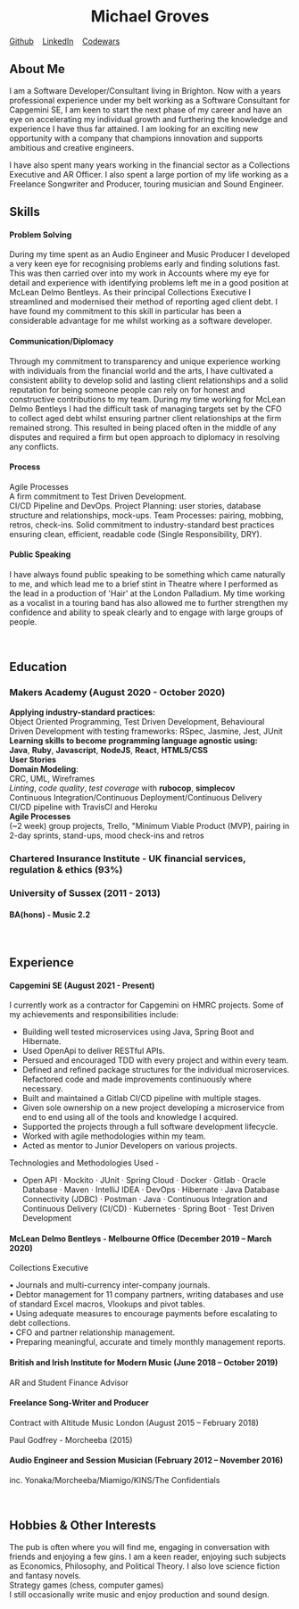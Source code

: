 
<!DOCTYPE html>

<h1 align="center">Michael Groves</h1>

[Github](https://github.com/michaelgroves90)&nbsp;&nbsp;&nbsp;&nbsp;[LinkedIn](https://www.linkedin.com/in/michael-groves-4a807b1a6/)&nbsp;&nbsp;&nbsp;&nbsp;[Codewars](https://www.codewars.com/users/Djura22)

## About Me

I am a Software Developer/Consultant living in Brighton. Now with a years professional experience under my belt working as a Software Consultant for Capgemini SE, I am keen to start the next phase of my career and have an eye on accelerating my individual growth and furthering the knowledge and experience I have thus far attained. I am looking for an exciting new opportunity with a company that champions innovation and supports ambitious and creative engineers.

I have also spent many years working in the financial sector as a Collections Executive and AR Officer.
I also spent a large portion of my life working as a Freelance Songwriter and Producer, touring musician and Sound Engineer.

## Skills

#### Problem Solving

During my time spent as an Audio Engineer and Music Producer I developed a very keen eye for recognising problems early and finding solutions fast.
This was then carried over into my work in Accounts where my eye for detail and experience with identifying problems left me in a good position at McLean Delmo Bentleys.
As their principal Collections Executive I streamlined and modernised their method of reporting aged client debt.
I have found my commitment to this skill in particular has been a considerable advantage for me whilst working as a software developer.

#### Communication/Diplomacy

Through my commitment to transparency and unique experience working with individuals from the financial world and the arts, I have cultivated a consistent ability to develop solid and lasting client relationships and a solid reputation for being someone people can rely on for honest and constructive contributions to my team.
During my time working for McLean Delmo Bentleys I had the difficult task of managing targets set by the CFO to collect aged debt whilst ensuring partner client relationships at the firm remained strong. This resulted in being placed often in the middle of any disputes and required a firm but open approach to diplomacy in resolving any conflicts.

#### Process

Agile Processes <br>
A firm commitment to Test Driven Development. <br>
CI/CD Pipeline and DevOps.
Project Planning: user stories, database structure and relationships, mock-ups.
Team Processes: pairing, mobbing, retros, check-ins.
Solid commitment to industry-standard best practices ensuring clean, efficient, readable code (Single Responsibility, DRY).

#### Public Speaking

I have always found public speaking to be something which came naturally to me, and which lead me to a brief stint in Theatre where I performed as the lead in a production of 'Hair' at the London Palladium. My time working as a vocalist in a touring band has also allowed me to further strengthen my confidence and ability to speak clearly and to engage with large groups of people.

<br>

## Education

### Makers Academy (August 2020 - October 2020)

**Applying industry-standard practices:** <br>
  Object Oriented Programming, Test Driven Development, Behavioural Driven Development with testing frameworks: RSpec, Jasmine, Jest, JUnit <br>
**Learning skills to become programming language agnostic using:** <br>
  **Java**, **Ruby**, **Javascript**, **NodeJS**, **React**, **HTML5/CSS** <br>
**User Stories** <br>
**Domain Modeling**:  <br>
  CRC, UML, Wireframes <br>
  *Linting*, *code quality*, *test coverage* with **rubocop**, **simplecov** <br>
Continuous Integration/Continuous Deployment/Continuous Delivery <br>
  CI/CD pipeline with TravisCI and Heroku <br>
**Agile Processes** <br>
  (~2 week) group projects, Trello, "Minimum Viable Product (MVP), pairing in 2-day sprints, stand-ups, mood check-ins and retros <br>

### Chartered Insurance Institute - UK financial services, regulation & ethics (93%)

### University of Sussex (2011 - 2013)
#### BA(hons) - Music 2.2

<br>

## Experience

#### Capgemini SE (August 2021 - Present)

I currently work as a contractor for Capgemini on HMRC projects. Some of my achievements and responsibilities include:

- Building well tested microservices using Java, Spring Boot and Hibernate. 
- Used OpenApi to deliver RESTful APIs. 
- Persued and encouraged TDD with every project and within every team.
- Defined and refined package structures for the individual microservices. Refactored code and made improvements continuously where necessary. 
- Built and maintained a Gitlab CI/CD pipeline with multiple stages.
- Given sole ownership on a new project developing a microservice from end to end using all of the tools and knowledge I acquired.
- Supported the projects through a full software development lifecycle. 
- Worked with agile methodologies within my team.
- Acted as mentor to Junior Developers on various projects.

Technologies and Methodologies Used -
- Open API · Mockito · JUnit · Spring Cloud · Docker · Gitlab · Oracle Database · Maven · IntelliJ IDEA · DevOps · Hibernate · Java Database Connectivity (JDBC) · Postman · Java · Continuous Integration and Continuous Delivery (CI/CD) · Kubernetes · Spring Boot · Test Driven Development

#### McLean Delmo Bentleys  - Melbourne Office (December 2019 – March 2020)

Collections Executive

• Journals and multi-currency inter-company journals. <br>
• Debtor management for 11 company partners, writing databases and use of standard Excel macros, Vlookups and pivot tables.  <br>
• Using adequate measures to encourage payments before escalating to debt collections. <br>
• CFO and partner relationship management. <br>
• Preparing meaningful, accurate and timely monthly management reports. <br>

#### British and Irish Institute for Modern Music (June 2018 – October 2019)

AR and Student Finance Advisor

#### Freelance Song-Writer and Producer

Contract with Altitude Music London (August 2015 – February 2018)

Paul Godfrey - Morcheeba (2015)

#### Audio Engineer and Session Musician (February 2012 – November 2016)

inc. Yonaka/Morcheeba/Miamigo/KINS/The Confidentials

<br>

## Hobbies & Other Interests

The pub is often where you will find me, engaging in conversation with friends and enjoying a few gins.
I am a keen reader, enjoying such subjects as Economics, Philosophy, and Political Theory. I also love science fiction and fantasy novels. <br>
Strategy games (chess, computer games) <br>
I still occasionally write music and enjoy production and sound design.
